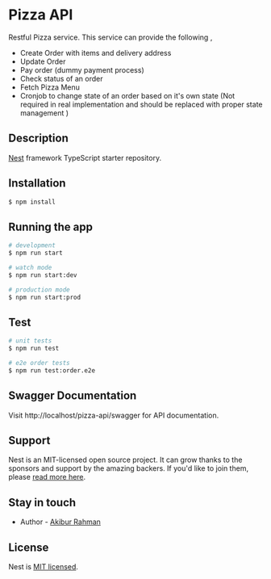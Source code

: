 # Pizza API

Restful Pizza service. This service can provide the following ,

- Create Order with items and delivery address
- Update Order 
- Pay order (dummy payment process)
- Check status of an order
- Fetch Pizza Menu
- Cronjob to change state of an order based on it's own state (Not required in real implementation and should be replaced with proper state management )

## Description

[Nest](https://github.com/nestjs/nest) framework TypeScript starter repository.

## Installation

```bash
$ npm install
```

## Running the app

```bash
# development
$ npm run start

# watch mode
$ npm run start:dev

# production mode
$ npm run start:prod
```

## Test

```bash
# unit tests
$ npm run test

# e2e order tests 
$ npm run test:order.e2e

```

## Swagger Documentation

Visit http://localhost/pizza-api/swagger for API documentation. 

## Support

Nest is an MIT-licensed open source project. It can grow thanks to the sponsors and support by the amazing backers. If you'd like to join them, please [read more here](https://docs.nestjs.com/support).

## Stay in touch

- Author - [Akibur Rahman](https://github.com/mairalaa)


## License

  Nest is [MIT licensed](LICENSE).
